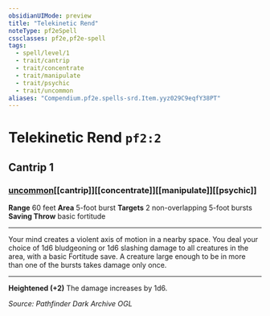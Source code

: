 ```yaml
---
obsidianUIMode: preview
title: "Telekinetic Rend"
noteType: pf2eSpell
cssclasses: pf2e,pf2e-spell
tags:
  - spell/level/1
  - trait/cantrip
  - trait/concentrate
  - trait/manipulate
  - trait/psychic
  - trait/uncommon
aliases: "Compendium.pf2e.spells-srd.Item.yyz029C9eqfY38PT" 
---
```

# Telekinetic Rend  `pf2:2`  
## Cantrip 1
### [uncommon](uncommon "Uncommon Rarity Trait")[[cantrip]][[concentrate]][[manipulate]][[psychic]]

**Range** 60 feet
**Area** 5-foot burst
**Targets** 2 non-overlapping 5-foot bursts
**Saving Throw** basic fortitude
* * * 
Your mind creates a violent axis of motion in a nearby space. You deal your choice of 1d6 bludgeoning or 1d6 slashing damage to all creatures in the area, with a basic Fortitude save. A creature large enough to be in more than one of the bursts takes damage only once.

* * *

**Heightened (+2)** The damage increases by 1d6.

*Source: Pathfinder Dark Archive*
*OGL*